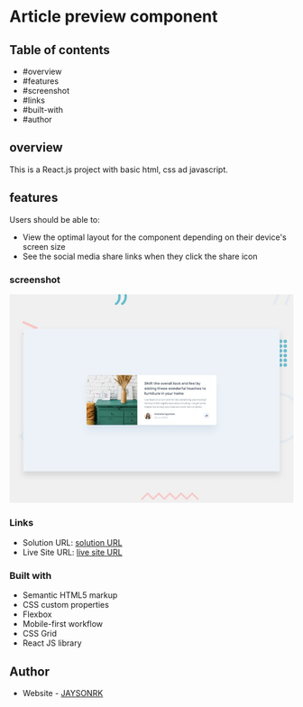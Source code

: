 # Article preview component

## Table of contents

  - #overview
  - #features
  - #screenshot
  - #links
  - #built-with
  - #author

## overview

This is a React.js project with basic html, css ad javascript.

## features

Users should be able to:

- View the optimal layout for the component depending on their device's screen size
- See the social media share links when they click the share icon


### screenshot
![Four card feature section](./design/desktop-preview.jpg)


### Links

- Solution URL: [solution URL](https://github.com/JAYSONRK/Four-card-feature-section)
- Live Site URL: [live site URL](https://jaysonrk.github.io/Four-card-feature-section/)


### Built with

- Semantic HTML5 markup
- CSS custom properties
- Flexbox
- Mobile-first workflow
- CSS Grid
- React JS library

## Author

- Website - [JAYSONRK](https://jaysonrk.com/)
